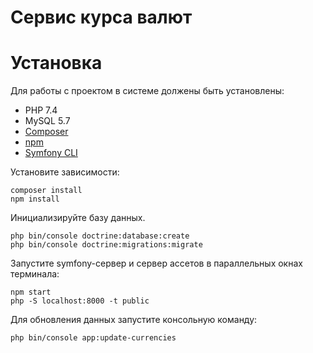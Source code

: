 Сервис курса валют
===

Установка
===
Для работы с проектом в системе должены быть установлены:
- PHP 7.4
- MySQL 5.7
- [Composer](https://getcomposer.org/download/)
- [npm](https://www.npmjs.com/get-npm)
- [Symfony CLI](https://symfony.com/download)

Установите зависимости:
```shell script
composer install
npm install
```

Инициализируйте базу данных.
```shell script
php bin/console doctrine:database:create
php bin/console doctrine:migrations:migrate
```

Запустите symfony-сервер и сервер ассетов в параллельных окнах терминала:
```shell script
npm start
php -S localhost:8000 -t public
```

Для обновления данных запустите консольную команду:
```shell script
php bin/console app:update-currencies
```